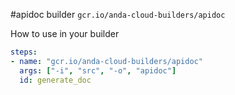 #apidoc builder  `gcr.io/anda-cloud-builders/apidoc`

How to use in your builder 
```yaml
steps:
- name: "gcr.io/anda-cloud-builders/apidoc"
  args: ["-i", "src", "-o", "apidoc"]
  id: generate_doc
```
